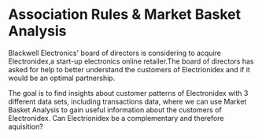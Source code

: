 # Association Rules & Market Basket Analysis
Blackwell Electronics' board of directors is considering to acquire Electronidex,a start-up electronics online retailer.The board of directors has asked for help to better understand the customers of Electrionidex and if it would be an optimal partnership.

The goal is to find insights about customer patterns of Electronidex with 3 different data sets, including transactions data, where we can use Market Basket Analysis to gain useful information about the customers of Electronidex. Can Electrionidex be a complementary and therefore aquisition?
